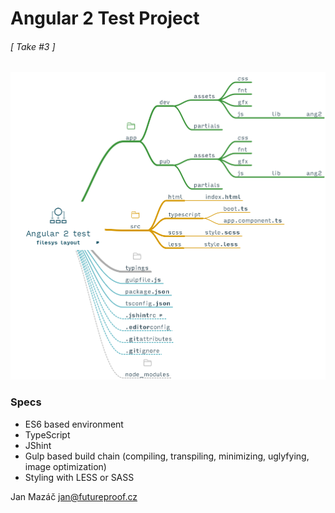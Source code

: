# Angular 2 Test Project
###### [ Take #3 ]

![Filesys layout diagram](src/Angular-2-file-layout.png?raw=true "Filesys layout diagram")

### Specs
* ES6 based environment
* TypeScript
* JShint
* Gulp based build chain (compiling, transpiling, minimizing, uglyfying, image optimization)
* Styling with LESS or SASS


Jan Mazáč jan@futureproof.cz
